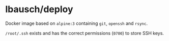 # lbausch/deploy

Docker image based on `alpine:3` containing `git`, `openssh` and `rsync`.

`/root/.ssh` exists and has the correct permissions (`0700`) to store SSH keys.
